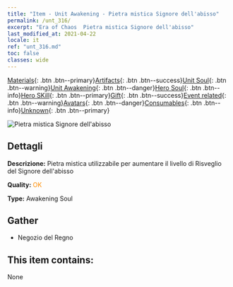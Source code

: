 ```yaml
---
title: "Item - Unit Awakening - Pietra mistica Signore dell'abisso"
permalink: /unt_316/
excerpt: "Era of Chaos  Pietra mistica Signore dell'abisso"
last_modified_at: 2021-04-22
locale: it
ref: "unt_316.md"
toc: false
classes: wide
---
```

 [Materials](/ItemsIT/){: .btn .btn--primary}[Artifacts](/ItemsIT/Artifacts/){: .btn .btn--success}[Unit Soul](/ItemsIT/UnitSoul/){: .btn .btn--warning}[Unit Awakening](/ItemsIT/UnitAwakening/){: .btn .btn--danger}[Hero Soul](/ItemsIT/HeroSoul/){: .btn .btn--info}[Hero SKill](/ItemsIT/HeroSkill/){: .btn .btn--primary}[Gift](/ItemsIT/Gift/){: .btn .btn--success}[Event related](/ItemsIT/Events/){: .btn .btn--warning}[Avatars](/ItemsIT/Avatars/){: .btn .btn--danger}[Consumables](/ItemsIT/Consumables/){: .btn .btn--info}[Unknown](/ItemsIT/Unknown/){: .btn .btn--primary}

 ![Pietra mistica Signore dell'abisso](/images/u/tia_diyulingzhu.jpg)

## Dettagli
 **Descrizione:** Pietra mistica utilizzabile per aumentare il livello di Risveglio del Signore dell'abisso

 **Quality:** <span style="color: #FF8C00">OK</span>

 **Type:** Awakening Soul

## Gather

*    Negozio del Regno 

## This item contains:

  None

